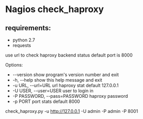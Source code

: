 
# Nagios check_haproxy
## requirements:
- python 2.7
- requests

use url to check haproxy backend status
default port is 8000

Options:

  - --version             show program's version number and exit
  - -h, --help            show this help message and exit
  - -u URL, --url=URL     url haproxy stat default 127.0.0.1
  - -U USER, --user=USER  user to login in
  - -P PASSWORD, --pass=PASSWORD
                        haproxy password
  - -p PORT               port stats default 8000

check_haproxy.py -u http://127.0.0.1 -U admin -P admin -P 8001
